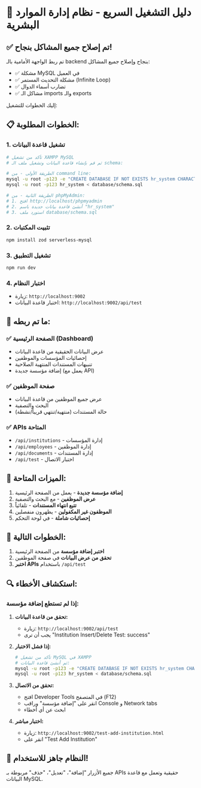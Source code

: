 # 🚀 دليل التشغيل السريع - نظام إدارة الموارد البشرية

## ✅ تم إصلاح جميع المشاكل بنجاح!

تم ربط الواجهة الأمامية بالـ backend بنجاح وإصلاح جميع المشاكل:
- ✅ مشكلة MySQL في العميل
- ✅ مشكلة التحديث المستمر (Infinite Loop)
- ✅ تضارب أسماء الدوال
- ✅ مشاكل الـ imports والـ exports

إليك الخطوات للتشغيل:

## 📋 الخطوات المطلوبة:

### 1. **تشغيل قاعدة البيانات**
```bash
# تأكد من تشغيل XAMPP MySQL
# ثم قم بإنشاء قاعدة البيانات وتشغيل ملف الـ schema:

# الطريقة الأولى - من command line:
mysql -u root -p123 -e "CREATE DATABASE IF NOT EXISTS hr_system CHARACTER SET utf8mb4 COLLATE utf8mb4_unicode_ci;"
mysql -u root -p123 hr_system < database/schema.sql

# الطريقة الثانية - من phpMyAdmin:
# 1. افتح http://localhost/phpmyadmin
# 2. أنشئ قاعدة بيانات جديدة باسم "hr_system"
# 3. استورد ملف database/schema.sql
```

### 2. **تثبيت المكتبات**
```bash
npm install zod serverless-mysql
```

### 3. **تشغيل التطبيق**
```bash
npm run dev
```

### 4. **اختبار النظام**
- زيارة: `http://localhost:9002`
- اختبار قاعدة البيانات: `http://localhost:9002/api/test`

## 🎯 ما تم ربطه:

### ✅ **الصفحة الرئيسية (Dashboard)**
- عرض البيانات الحقيقية من قاعدة البيانات
- إحصائيات المؤسسات والموظفين
- تنبيهات المستندات المنتهية الصلاحية
- إضافة مؤسسة جديدة (يعمل مع API)

### ✅ **صفحة الموظفين**
- عرض جميع الموظفين من قاعدة البيانات
- البحث والتصفية
- حالة المستندات (منتهية/تنتهي قريباً/نشطة)

### ✅ **APIs المتاحة**
- `/api/institutions` - إدارة المؤسسات
- `/api/employees` - إدارة الموظفين
- `/api/documents` - إدارة المستندات
- `/api/test` - اختبار الاتصال

## 🔧 الميزات المتاحة:

1. **إضافة مؤسسة جديدة** - يعمل من الصفحة الرئيسية
2. **عرض الموظفين** - مع البحث والتصفية
3. **تتبع انتهاء المستندات** - تلقائياً
4. **الموظفون غير المكفولين** - يظهرون منفصلين
5. **إحصائيات شاملة** - في لوحة التحكم

## 📝 الخطوات التالية:

1. **اختبر إضافة مؤسسة** من الصفحة الرئيسية
2. **تحقق من عرض البيانات** في صفحة الموظفين
3. **اختبر APIs** باستخدام `/api/test`

## 🔍 **استكشاف الأخطاء:**

### إذا لم تستطع إضافة مؤسسة:

1. **تحقق من قاعدة البيانات:**
   - زيارة: `http://localhost:9002/api/test`
   - يجب أن ترى "Institution Insert/Delete Test: success"

2. **إذا فشل الاختبار:**
   ```bash
   # تأكد من تشغيل MySQL في XAMPP
   # ثم أنشئ قاعدة البيانات:
   mysql -u root -p123 -e "CREATE DATABASE IF NOT EXISTS hr_system CHARACTER SET utf8mb4 COLLATE utf8mb4_unicode_ci;"
   mysql -u root -p123 hr_system < database/schema.sql
   ```

3. **تحقق من الاتصال:**
   - افتح Developer Tools في المتصفح (F12)
   - انقر على "إضافة مؤسسة" وراقب Console و Network tabs
   - ابحث عن أي أخطاء

4. **اختبار مباشر:**
   - زيارة: `http://localhost:9002/test-add-institution.html`
   - انقر على "Test Add Institution"

## 🎉 النظام جاهز للاستخدام!

جميع الأزرار "إضافة"، "تعديل"، "حذف" مربوطة بـ APIs حقيقية وتعمل مع قاعدة البيانات MySQL.